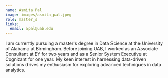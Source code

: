 ```yaml
---
name: Asmita Pal
image: images/asmita_pal.jpeg
role: master_s
links:
  email: apal@uab.edu
---
```


I am currently pursuing a master's degree in Data Science at the University of Alabama at Birmingham. Before joining UAB, I worked as an Associate Consultant at EY for two years and as a Senior System Executive at Cognizant for one year. My keen interest in harnessing data-driven solutions drives my enthusiasm for exploring advanced techniques in data analytics.
